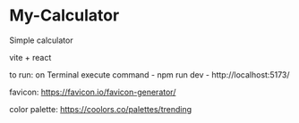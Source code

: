 # My-Calculator
Simple calculator

vite + react

to run: on Terminal execute command - npm run dev - http://localhost:5173/

favicon: https://favicon.io/favicon-generator/

color palette: https://coolors.co/palettes/trending

